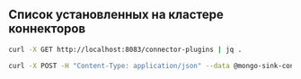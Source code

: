 ## Список установленных на кластере коннекторов
```bash
curl -X GET http://localhost:8083/connector-plugins | jq .
```

```bash
curl -X POST -H "Content-Type: application/json" --data @mongo-sink-config.json http://localhost:8083/connectors
```
